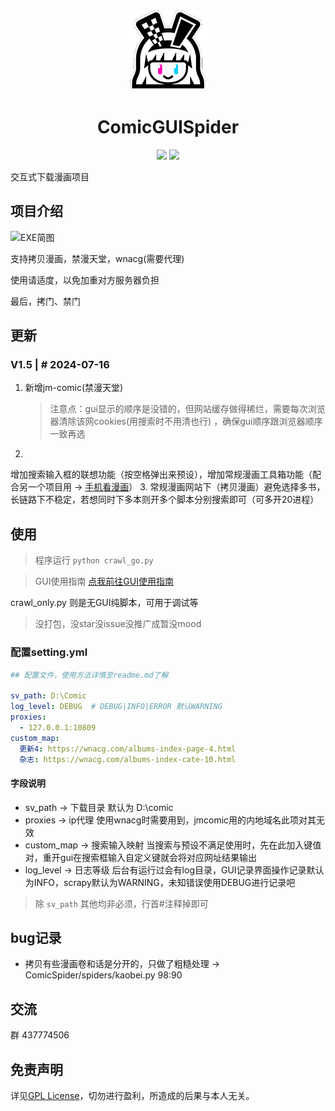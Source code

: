 <div align="center">
  <a href="https://github.com/jasoneri/ComicSpider" target="_blank">
    <img src="GUI/material/icon.png" alt="logo">
  </a>
  <h1 id="koishi">ComicGUISpider</h1>

![](https://img.shields.io/badge/Python-3.12%2B-brightgreen.svg?style=social)
![](https://img.shields.io/badge/Mode-GUI+Scrapy-blue.svg?colorA=abcdef)
</div>

交互式下载漫画项目

## 项目介绍

![EXE简图](https://github.com/jasoneri/ComicSpider/blob/GUI/GUI/material/interfaces.jpg)

支持拷贝漫画，禁漫天堂，wnacg(需要代理)

使用请适度，以免加重对方服务器负担

最后，拷门、禁门

## 更新

### V1.5 | # 2024-07-16

1. 新增jm-comic(禁漫天堂)
   > 注意点：gui显示的顺序是没错的，但网站缓存做得稀烂，需要每次浏览器清除该网cookies(用搜索时不用清也行)
   ，确保gui顺序跟浏览器顺序一致再选
2.
增加搜索输入框的联想功能（按空格弹出来预设），增加常规漫画工具箱功能（配合另一个项目用 -> [手机看漫画](https://github.com/jasoneri/comic_viewer)）
3. 常规漫画网站下（拷贝漫画）避免选择多书，长链路下不稳定，若想同时下多本则开多个脚本分别搜索即可（可多开20进程）

## 使用

> 程序运行 `python crawl_go.py`

> GUI使用指南 [点我前往GUI使用指南](https://github.com/jasoneri/ComicSpider/wiki)

crawl_only.py 则是无GUI纯脚本，可用于调试等

> 没打包，没star没issue没推广成暂没mood

### 配置setting.yml

```yaml
## 配置文件，使用方法详情至readme.md了解

sv_path: D:\Comic
log_level: DEBUG  # DEBUG|INFO|ERROR 默认WARNING
proxies:
  - 127.0.0.1:10809
custom_map:
  更新4: https://wnacg.com/albums-index-page-4.html
  杂志: https://wnacg.com/albums-index-cate-10.html
```

#### 字段说明
+ sv_path -> 下载目录 默认为 D:\comic
+ proxies -> ip代理 使用wnacg时需要用到，jmcomic用的内地域名此项对其无效
+ custom_map -> 搜索输入映射 当搜索与预设不满足使用时，先在此加入键值对，重开gui在搜索框输入自定义键就会将对应网址结果输出
+ log_level -> 日志等级 后台有运行过会有log目录，GUI记录界面操作记录默认为INFO，scrapy默认为WARNING，未知错误使用DEBUG进行记录吧

> 除 `sv_path` 其他均非必须，行首#注释掉即可

## bug记录

+ 拷贝有些漫画卷和话是分开的，只做了粗糙处理 -> ComicSpider/spiders/kaobei.py 98:90

## 交流

群 437774506

## 免责声明

详见[GPL License](https://github.com/jasoneri/ComicSpider/blob/GUI/LICENSE)，切勿进行盈利，所造成的后果与本人无关。

